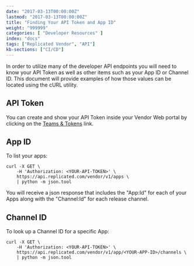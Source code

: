 ```yaml
---
date: "2017-03-13T00:00:00Z"
lastmod: "2017-03-13T00:00:00Z"
title: "Finding Your API Token and App ID"
weight: "999999"
categories: [ "Developer Resources" ]
index: "docs"
tags: ["Replicated Vendor", "API"]
kb-sections: ["CI/CD"]
---
```


In order to utilize many of the developer API endpoints you will need to know your API Token as well as other items such as your App ID or Channel ID. This document will provide examples of how those values can be located using the cURL utility.

## API Token
You can create and show your API Token inside your Vendor Web portal by clicking on the [Teams & Tokens](https://vendor.replicated.com/#/team) link.

## App ID
To list your apps:

```shell
curl -X GET \
    -H 'Authorization: <YOUR-API-TOKEN>' \
    https://api.replicated.com/vendor/v1/apps \
    | python -m json.tool
```

You will receive a json response that includes the "App:Id" for each of your Apps along with the "Channel:Id" for each release channel.

## Channel ID
To look up a Channel ID for a specific App:

```shell
curl -X GET \
    -H 'Authorization: <YOUR-API-TOKEN>' \
    https://api.replicated.com/vendor/v1/app/<YOUR-APP-ID>/channels \
    | python -m json.tool
```
